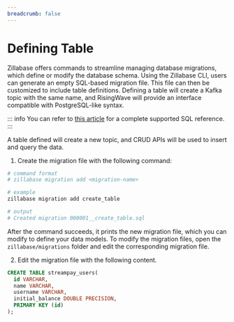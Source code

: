 ```yaml
---
breadcrumb: false
---
```


# Defining Table

Zillabase offers commands to streamline managing database migrations, which define or modify the database schema. Using the Zillabase CLI, users can generate an empty SQL-based migration file. This file can then be customized to include table definitions. Defining a table will create a Kafka topic with the same name, and RisingWave will provide an interface compatible with PostgreSQL-like syntax.

::: info
You can refer to [this article](https://docs.risingwave.com/sql/overview) for a complete supported SQL reference.
:::

A table defined will create a new topic, and CRUD APIs will be used to insert and query the data.

1. Create the migration file with the following command:

```sh
# command format
# zillabase migration add <migration-name>

# example
zillabase migration add create_table

# output
# Created migration 000001__create_table.sql
```

After the command succeeds, it prints the new migration file, which you can modify to define your data models. To modify the migration files, open the `zillabase/migrations` folder and edit the corresponding migration file.

2. Edit the migration file with the following content.

```sql
CREATE TABLE streampay_users(
  id VARCHAR,
  name VARCHAR,
  username VARCHAR,
  initial_balance DOUBLE PRECISION,
  PRIMARY KEY (id)
);
```
